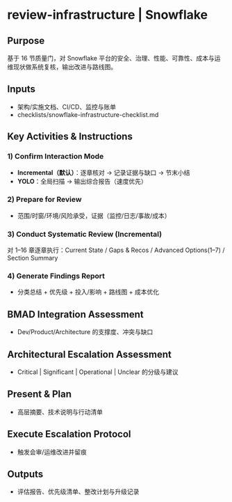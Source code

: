 # review-infrastructure | Snowflake

<!-- BMAD Task Spec -->

## Purpose

基于 16 节质量门，对 Snowflake 平台的安全、治理、性能、可靠性、成本与运维现状做系统复核，输出改进与路线图。

## Inputs

- 架构/实施文档、CI/CD、监控与账单
- checklists/snowflake-infrastructure-checklist.md

## Key Activities & Instructions

### 1) Confirm Interaction Mode

- **Incremental（默认）**：逐章核对 → 记录证据与缺口 → 节末小结
- **YOLO**：全局扫描 → 输出综合报告（速度优先）

### 2) Prepare for Review

- 范围/时窗/环境/风险承受，证据（监控/日志/事故/成本）

### 3) Conduct Systematic Review (Incremental)

对 1–16 章逐章执行：Current State / Gaps & Recos / Advanced Options(1–7) / Section Summary

### 4) Generate Findings Report

- 分类总结 + 优先级 + 投入/影响 + 路线图 + 成本优化

## BMAD Integration Assessment

- Dev/Product/Architecture 的支撑度、冲突与缺口

## Architectural Escalation Assessment

- Critical | Significant | Operational | Unclear 的分级与建议

## Present & Plan

- 高层摘要、技术说明与行动清单

## Execute Escalation Protocol

- 触发会审/运维改进并留痕

## Outputs

- 评估报告、优先级清单、整改计划与升级记录
